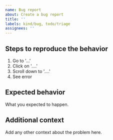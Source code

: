 ```yaml
---
name: Bug report
about: Create a bug report
title: ''
labels: kind/bug, todo/triage
assignees: ''
---
```


## Steps to reproduce the behavior

1. Go to '...'
2. Click on '....'
3. Scroll down to '....'
4. See error

## Expected behavior

What you expected to happen.

## Additional context

Add any other context about the problem here.

